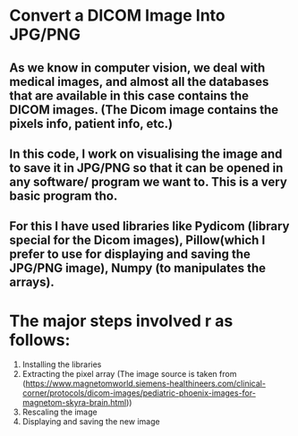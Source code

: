 # Convert a DICOM Image Into JPG/PNG

## As we know in computer vision, we deal with medical images, and almost all the databases that are available in this case contains the DICOM images. (The Dicom image contains the pixels info, patient info, etc.)

## In this code, I work on visualising the image and to save it in JPG/PNG so that it can be opened in any software/ program we want to. This is a very basic program tho.

## For this I have used libraries like Pydicom (library special for the Dicom images), Pillow(which I prefer to use for displaying and saving the JPG/PNG image), Numpy (to manipulates the arrays).

# The major steps involved r as follows:

1. Installing the libraries
2. Extracting the pixel array (The image source is taken from (https://www.magnetomworld.siemens-healthineers.com/clinical-corner/protocols/dicom-images/pediatric-phoenix-images-for-magnetom-skyra-brain.html))
3. Rescaling the image
4. Displaying and saving the new image
